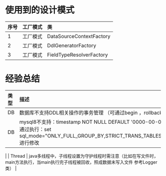 # 使用到的设计模式

| 序号  | 工厂模式 | 类                        |
|:----|:-----|:-------------------------|
| 1   | 工厂模式 | DataSourceContextFactory |
| 2   | 工厂模式 | DdlGeneratorFactory      |
| 3   | 工厂模式 | FieldTypeResolverFactory |



# 经验总结

| 类型     | 描述                                                                                                                                                                                                                                               |
|:-------|:-------------------------------------------------------------------------------------------------------------------------------------------------------------------------------------------------------------------------------------------------|
| DB     | 数据库不支持DDL相关操作的事务管理 （可通过begin ，rollback测试）                                                                                                                                                                                                        |
| DB     | mysql8不支持：timestamp NOT NULL DEFAULT '0000-00-00 00:00:00' ，设置为，'0000-00-00 00:00:00'。<br>通过执行：set sql_mode="ONLY_FULL_GROUP_BY,STRICT_TRANS_TABLES,ERROR_FOR_DIVISION_BY_ZERO,NO_ENGINE_SUBSTITUTION";进行修改                                      |
|
| Thread | java多线程中，子线程设置为守护线程时需注意（比如在写文件时，main方法执行，当main执行完子线程被回收，照成数据未写入文件 参考Logger类）                                                                                                                                                                     |
